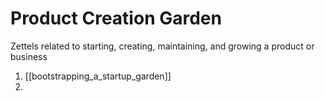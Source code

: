 # Product Creation Garden
Zettels related to starting, creating, maintaining, and growing a product or business

1.  [[bootstrapping_a_startup_garden]]
2. 